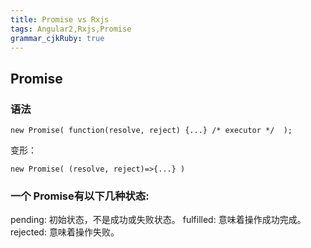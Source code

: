 ```yaml
---
title: Promise vs Rxjs 
tags: Angular2,Rxjs,Promise
grammar_cjkRuby: true
---
```


## Promise
### 语法
```
new Promise( function(resolve, reject) {...} /* executor */  );
```
变形：
```
new Promise( (resolve, reject)=>{...} )
```
### 一个 Promise有以下几种状态:
pending: 初始状态，不是成功或失败状态。
fulfilled: 意味着操作成功完成。
rejected: 意味着操作失败。